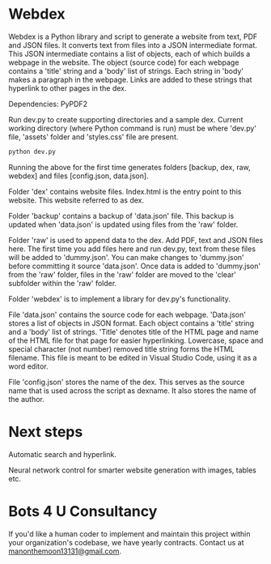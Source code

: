 # Webdex
Webdex is a Python library and script to generate a website from text, PDF and JSON files. It converts text from files into a JSON intermediate format. This JSON intermediate contains a list of objects, each of which builds a webpage in the website. The object (source code) for each webpage contains a 'title' string and a 'body' list of strings. Each string in 'body' makes a paragraph in the webpage. Links are added to these strings that hyperlink to other pages in the dex.

Dependencies: PyPDF2

Run dev.py to create supporting directories and a sample dex. Current working directory (where Python command is run) must be where 'dev.py' file, 'assets' folder and 'styles.css' file are present.

```bash
python dev.py
```

Running the above for the first time generates folders [backup, dex, raw, webdex] and files [config.json, data.json].

Folder 'dex' contains website files. Index.html is the entry point to this website. This website referred to as dex.

Folder 'backup' contains a backup of 'data.json' file. This backup is updated when 'data.json' is updated using files from the 'raw' folder.

Folder 'raw' is used to append data to the dex. Add PDF, text and JSON files here. The first time you add files here and run dev.py, text from these files will be added to 'dummy.json'. You can make changes to 'dummy.json' before committing it source 'data.json'. Once data is added to 'dummy.json' from the 'raw' folder, files in the 'raw' folder are moved to the 'clear' subfolder within the 'raw' folder.

Folder 'webdex' is to implement a library for dev.py's functionality.

File 'data.json' contains the source code for each webpage. 'Data.json' stores a list of objects in JSON format. Each object contains a 'title' string and a 'body' list of strings. 'Title' denotes title of the HTML page and name of the HTML file for that page for easier hyperlinking. Lowercase, space and special character (not number) removed title string forms the HTML filename. This file is meant to be edited in Visual Studio Code, using it as a word editor.

File 'config.json' stores the name of the dex. This serves as the source name that is used across the script as dexname. It also stores the name of the author.

# Next steps

Automatic search and hyperlink.

Neural network control for smarter website generation with images, tables etc.

# Bots 4 U Consultancy

If you'd like a human coder to implement and maintain this project within your organization's codebase, we have yearly contracts. Contact us at manonthemoon13131@gmail.com.





